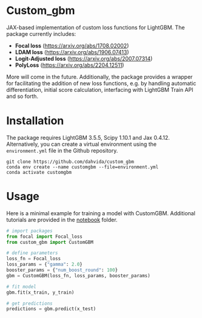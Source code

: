 # Custom_gbm
JAX-based implementation of custom loss functions for LightGBM. The package currently includes:

- **Focal loss** (https://arxiv.org/abs/1708.02002)  
- **LDAM loss** (https://arxiv.org/abs/1906.07413)  
- **Logit-Adjusted loss** (https://arxiv.org/abs/2007.07314)  
- **PolyLoss** (https://arxiv.org/abs/2204.12511)  

More will come in the future. Additionally, the package provides a wrapper for facilitating the addition of new loss functions, e.g. by handling automatic differentiation, initial score calculation, interfacing with LightGBM Train API and so forth.   

# Installation  
The package requires LightGBM 3.5.5, Scipy 1.10.1 and Jax 0.4.12. Alternatively, you can create a virtual environment using the `environment.yml` file in the Github repository.   
```
git clone https://github.com/dahvida/custom_gbm
conda env create --name customgbm --file=environment.yml
conda activate customgbm
```

# Usage
Here is a minimal example for training a model with CustomGBM. Additional tutorials are provided in the [notebook](notebook) folder.
```python
# import packages
from focal import Focal_loss
from custom_gbm import CustomGBM

# define parameters
loss_fn = Focal_loss
loss_params = {"gamma": 2.0}
booster_params = {"num_boost_round": 100}
gbm = CustomGBM(loss_fn, loss_params, booster_params)

# fit model
gbm.fit(x_train, y_train)

# get predictions
predictions = gbm.predict(x_test)
```
